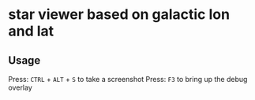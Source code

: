 # star viewer based on galactic lon and lat


## Usage
Press: `CTRL` + `ALT` + `S` to take a screenshot
Press: `F3` to bring up the debug overlay



